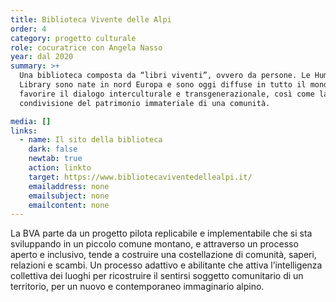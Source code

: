 ```yaml
---
title: Biblioteca Vivente delle Alpi
order: 4
category: progetto culturale
role: cocuratrice con Angela Nasso
year: dal 2020
summary: >+
  Una biblioteca composta da “libri viventi”, ovvero da persone. Le Human
  Library sono nate in nord Europa e sono oggi diffuse in tutto il mondo per
  favorire il dialogo interculturale e transgenerazionale, così come la
  condivisione del patrimonio immateriale di una comunità.

media: []
links:
  - name: Il sito della biblioteca
    dark: false
    newtab: true
    action: linkto
    target: https://www.bibliotecaviventedellealpi.it/
    emailaddress: none
    emailsubject: none
    emailcontent: none
---
```

La BVA parte da un progetto pilota replicabile e implementabile che si sta sviluppando in un piccolo comune montano, e attraverso un processo aperto e inclusivo, tende a costruire una costellazione di comunità, saperi, relazioni e scambi. Un processo adattivo e abilitante che attiva l’intelligenza collettiva dei luoghi per ricostruire il sentirsi soggetto comunitario di un territorio, per un nuovo e contemporaneo immaginario alpino.
